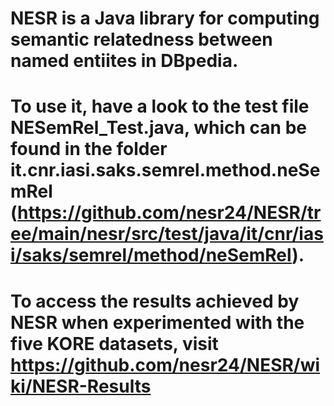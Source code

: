 # NESR is a Java library for computing semantic relatedness between named entiites in DBpedia.
# To use it, have a look to the test file NESemRel_Test.java, which can be found in the folder it.cnr.iasi.saks.semrel.method.neSemRel (https://github.com/nesr24/NESR/tree/main/nesr/src/test/java/it/cnr/iasi/saks/semrel/method/neSemRel).

# To access the results achieved by NESR when experimented with the five KORE datasets, visit https://github.com/nesr24/NESR/wiki/NESR-Results
